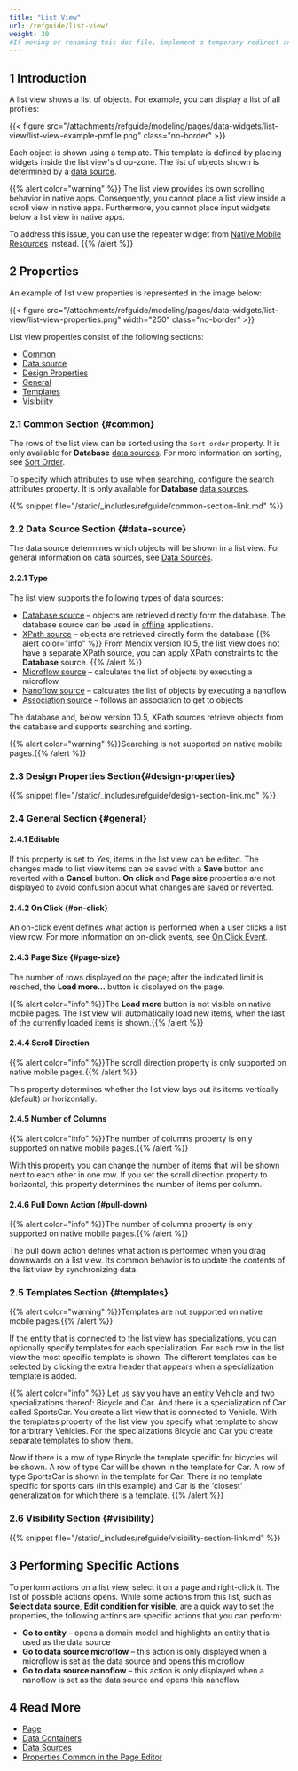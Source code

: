 ```yaml
---
title: "List View"
url: /refguide/list-view/
weight: 30
#If moving or renaming this doc file, implement a temporary redirect and let the respective team know they should update the URL in the product. See Mapping to Products for more details.
---
```


## 1 Introduction

A list view shows a list of objects. For example, you can display a list of all profiles:

{{< figure src="/attachments/refguide/modeling/pages/data-widgets/list-view/list-view-example-profile.png" class="no-border" >}} 

Each object is shown using a template. This template is defined by placing widgets inside the list view's drop-zone. The list of objects shown is determined by a [data source](#data-source).

{{% alert color="warning" %}}
The list view provides its own scrolling behavior in native apps. Consequently, you cannot place a list view inside a scroll view in native apps. Furthermore, you cannot place input widgets below a list view in native apps.

To address this issue, you can use the repeater widget from [Native Mobile Resources](/appstore/modules/native-mobile-resources/) instead.
{{% /alert %}}

## 2 Properties

An example of list view properties is represented in the image below:

{{< figure src="/attachments/refguide/modeling/pages/data-widgets/list-view/list-view-properties.png"   width="250"  class="no-border" >}}

List view properties consist of the following sections:

* [Common](#common)
* [Data source](#data-source)
* [Design Properties](#design-properties)
* [General](#general)
* [Templates](#templates)
* [Visibility](#visibility)

### 2.1 Common Section {#common}

The rows of the list view can be sorted using the `Sort order` property. It is only available for **Database** [data sources](#data-source). For more information on sorting, see [Sort Order](/refguide/sort-order/).

To specify which attributes to use when searching, configure the search attributes property. It is only available for **Database** [data sources](#data-source).

{{% snippet file="/static/_includes/refguide/common-section-link.md" %}}

### 2.2 Data Source Section {#data-source}

The data source determines which objects will be shown in a list view. For general information on data sources, see [Data Sources](/refguide/data-sources/).

#### 2.2.1 Type

The list view supports the following types of data sources: 

* [Database source](/refguide/database-source/) – objects are retrieved directly form the database. The database source can be used in [offline](/refguide/offline-first/) applications. 
* [XPath source](/refguide/xpath-source/) – objects are retrieved directly form the database
{{% alert color="info" %}}
From Mendix version 10.5, the list view does not have a separate XPath source, you can apply XPath constraints to the **Database** source.
{{% /alert %}}
* [Microflow source](/refguide/microflow-source/) – calculates the list of objects by executing a microflow
* [Nanoflow source](/refguide/nanoflow-source/) – calculates the list of objects by executing a nanoflow
* [Association source](/refguide/association-source/) – follows an association to get to objects

The database and, below version 10.5, XPath sources retrieve objects from the database and supports searching and sorting. 

{{% alert color="warning" %}}Searching is not supported on native mobile pages.{{% /alert %}}

### 2.3 Design Properties Section{#design-properties}

{{% snippet file="/static/_includes/refguide/design-section-link.md" %}} 

### 2.4 General Section {#general}

#### 2.4.1 Editable

If this property is set to *Yes*, items in the list view can be edited. The changes made to list view items can be saved with a **Save** button and reverted with a **Cancel** button. **On click** and **Page size** properties are not displayed to avoid confusion about what changes are saved or reverted.

#### 2.4.2 On Click {#on-click}

An on-click event defines what action is performed when a user clicks a list view row. For more information on on-click events, see [On Click Event](/refguide/on-click-event/). 

#### 2.4.3 Page Size {#page-size}

The number of rows displayed on the page; after the indicated limit is reached, the **Load more...** button is displayed on the page.

{{% alert color="info" %}}The **Load more** button is not visible on native mobile pages. The list view will automatically load new items, when the last of the currently loaded items is shown.{{% /alert %}}

#### 2.4.4 Scroll Direction

{{% alert color="info" %}}The scroll direction property is only supported on native mobile pages.{{% /alert %}}

This property determines whether the list view lays out its items vertically (default) or horizontally.

#### 2.4.5 Number of Columns

{{% alert color="info" %}}The number of columns property is only supported on native mobile pages.{{% /alert %}}

With this property you can change the number of items that will be shown next to each other in one row.
If you set the scroll direction property to horizontal, this property determines the number of items per column.

#### 2.4.6 Pull Down Action {#pull-down}

{{% alert color="info" %}}The number of columns property is only supported on native mobile pages.{{% /alert %}}

The pull down action defines what action is performed when you drag downwards on a list view.
Its common behavior is to update the contents of the list view by synchronizing data.

### 2.5 Templates Section {#templates}

{{% alert color="warning" %}}Templates are not supported on native mobile pages.{{% /alert %}}

If the entity that is connected to the list view has specializations, you can optionally specify templates for each specialization. For each row in the list view the most specific template is shown. The different templates can be selected by clicking the extra header that appears when a specialization template is added.

{{% alert color="info" %}}
Let us say you have an entity Vehicle and two specializations thereof: Bicycle and Car. And there is a specialization of Car called SportsCar. You create a list view that is connected to Vehicle. With the templates property of the list view you specify what template to show for arbitrary Vehicles. For the specializations Bicycle and Car you create separate templates to show them.

Now if there is a row of type Bicycle the template specific for bicycles will be shown. A row of type Car will be shown in the template for Car. A row of type SportsCar is shown in the template for Car. There is no template specific for sports cars (in this example) and Car is the 'closest' generalization for which there is a template.
{{% /alert %}}

### 2.6 Visibility Section {#visibility}

{{% snippet file="/static/_includes/refguide/visibility-section-link.md" %}}

## 3 Performing Specific Actions

To perform actions on a list view, select it on a page and right-click it. The list of possible actions opens. While some actions from this list, such as **Select data source**, **Edit condition for visible**, are a quick way to set the properties, the following actions are specific actions that you can perform:

* **Go to entity** – opens a domain model and highlights an entity that is used as the data source
* **Go to data source microflow** – this action is only displayed when a microflow is set as the data source and opens this microflow 
* **Go to data source nanoflow** – this action is only displayed when a nanoflow is set as the data source and opens this nanoflow

## 4 Read More

* [Page](/refguide/page/)
* [Data Containers](/refguide/data-widgets/)
* [Data Sources](/refguide/data-sources/)
* [Properties Common in the Page Editor](/refguide/common-widget-properties/)
